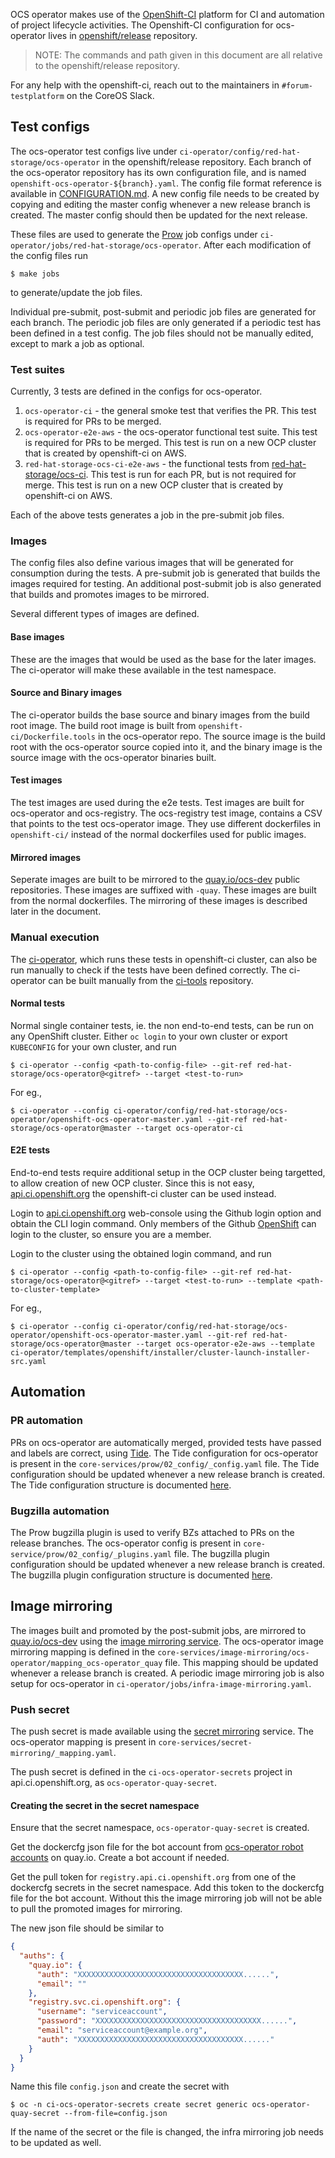 OCS operator makes use of the [OpenShift-CI][1] platform for CI and automation of project lifecycle activities.
The Openshift-CI configuration for ocs-operator lives in [openshift/release][2] repository.

> NOTE: The commands and path given in this document are all relative to the openshift/release repository.

For any help with the openshift-ci, reach out to the maintainers in `#forum-testplatform` on the CoreOS Slack.


## Test configs

The ocs-operator test configs live under `ci-operator/config/red-hat-storage/ocs-operator` in the openshift/release repository.
Each branch of the ocs-operator repository has its own configuration file, and is named `openshift-ocs-operator-${branch}.yaml`.
The config file format reference is available in [CONFIGURATION.md][4].
A new config file needs to be created by copying and editing the master config whenever a new release branch is created.
The master config should then be updated for the next release.

These files are used to generate the [Prow][3] job configs under `ci-operator/jobs/red-hat-storage/ocs-operator`. After each modification of the config files run

```console
$ make jobs
```

to generate/update the job files.

Individual pre-submit, post-submit and periodic job files are generated for each branch.
The periodic job files are only generated if a periodic test has been defined in a test config.
The job files should not be manually edited, except to mark a job as optional.

### Test suites

Currently, 3 tests are defined in the configs for ocs-operator.

1. `ocs-operator-ci` - the general smoke test that verifies the PR. This test is required for PRs to be merged.
2. `ocs-operator-e2e-aws` - the ocs-operator functional test suite. This test is required for PRs to be merged. This test is run on a new OCP cluster that is created by openshift-ci on AWS.
3. `red-hat-storage-ocs-ci-e2e-aws` - the functional tests from [red-hat-storage/ocs-ci][5]. This test is run for each PR, but is not required for merge. This test is run on a new OCP cluster that is created by openshift-ci on AWS.

Each of the above tests generates a job in the pre-submit job files.

### Images

The config files also define various images that will be generated for consumption during the tests. A pre-submit job is generated that builds the images required for testing. An additional post-submit job is also generated that builds and promotes images to be mirrored.

Several different types of images are defined.

#### Base images

These are the images that would be used as the base for the later images. The ci-operator will make these available in the test namespace.

#### Source and Binary images

The ci-operator builds the base source and binary images from the build root image. The build root image is built from `openshift-ci/Dockerfile.tools` in the ocs-operator repo.
The source image is the build root with the ocs-operator source copied into it, and the binary image is the source image with the ocs-operator binaries built.

#### Test images

The test images are used during the e2e tests. Test images are built for ocs-operator and ocs-registry. The ocs-registry test image, contains a CSV that points to the test ocs-operator image. They use different dockerfiles in `openshift-ci/` instead of the normal dockerfiles used for public images.

#### Mirrored images

Seperate images are built to be mirrored to the [quay.io/ocs-dev][6] public repositories. These images are suffixed with `-quay`. These images are built from the normal dockerfiles. The mirroring of these images is described later in the document.

### Manual execution

The [ci-operator][7], which runs these tests in openshift-ci cluster, can also be run manually to check if the tests have been defined correctly. The ci-operator can be built manually from the [ci-tools][8] repository.

#### Normal tests

Normal single container tests, ie. the non end-to-end tests, can be run on any OpenShift cluster. Either `oc login` to your own cluster or export `KUBECONFIG` for your own cluster, and run

```console
$ ci-operator --config <path-to-config-file> --git-ref red-hat-storage/ocs-operator@<gitref> --target <test-to-run>
```

For eg.,

```console
$ ci-operator --config ci-operator/config/red-hat-storage/ocs-operator/openshift-ocs-operator-master.yaml --git-ref red-hat-storage/ocs-operator@master --target ocs-operator-ci
```

#### E2E tests

End-to-end tests require additional setup in the OCP cluster being targetted, to allow creation of new OCP cluster. Since this is not easy, [api.ci.openshift.org][1] the openshift-ci cluster can be used instead.

Login to [api.ci.openshift.org][1] web-console using the Github login option and obtain the CLI login command. Only members of the Github [OpenShift][9] can login to the cluster, so ensure you are a member.

Login to the cluster using the obtained login command, and run

```console
$ ci-operator --config <path-to-config-file> --git-ref red-hat-storage/ocs-operator@<gitref> --target <test-to-run> --template <path-to-cluster-template>
```

For eg.,

```console
$ ci-operator --config ci-operator/config/red-hat-storage/ocs-operator/openshift-ocs-operator-master.yaml --git-ref red-hat-storage/ocs-operator@master --target ocs-operator-e2e-aws --template ci-operator/templates/openshift/installer/cluster-launch-installer-src.yaml
```

## Automation

### PR automation

PRs on ocs-operator are automatically merged, provided tests have passed and labels are correct, using [Tide][10].
The Tide configuration for ocs-operator is present in the `core-services/prow/02_config/_config.yaml` file.
The Tide configuration should be updated whenever a new release branch is created.
The Tide configuration structure is documented [here][14].

### Bugzilla automation

The Prow bugzilla plugin is used to verify BZs attached to PRs on the release branches.
The ocs-operator config is present in `core-service/prow/02_config/_plugins.yaml` file.
The bugzilla plugin configuration should be updated whenever a new release branch is created.
The bugzilla plugin configuration structure is documented [here][15].

## Image mirroring

The images built and promoted by the post-submit jobs, are mirrored to [quay.io/ocs-dev][6] using the [image mirroring service][11].
The ocs-operator image mirroring mapping is defined in the `core-services/image-mirroring/ocs-operator/mapping_ocs-operator_quay` file.
This mapping should be updated whenever a release branch is created.
A periodic image mirroring job is also setup for ocs-operator in `ci-operator/jobs/infra-image-mirroring.yaml`.

### Push secret

The push secret is made available using the [secret mirroring][12] service. The ocs-operator mapping is present in `core-services/secret-mirroring/_mapping.yaml`.

The push secret is defined in the `ci-ocs-operator-secrets` project in api.ci.openshift.org, as `ocs-operator-quay-secret`.

#### Creating the secret in the secret namespace

Ensure that the secret namespace, `ocs-operator-quay-secret` is created.

Get the dockercfg json file for the bot account from [ocs-operator robot accounts][12] on quay.io. Create a bot account if needed.

Get the pull token for `registry.api.ci.openshift.org` from one of the dockercfg secrets in the secret namespace. Add this token to the dockercfg file for the bot account. Without this the image mirroring job will not be able to pull the promoted images for mirroring.

The new json file should be similar to

```json
{
  "auths": {
    "quay.io": {
      "auth": "XXXXXXXXXXXXXXXXXXXXXXXXXXXXXXXXXXXXX......",
      "email": ""
    },
    "registry.svc.ci.openshift.org": {
      "username": "serviceaccount",
      "password": "XXXXXXXXXXXXXXXXXXXXXXXXXXXXXXXXXXXXX......",
      "email": "serviceaccount@example.org",
      "auth": "XXXXXXXXXXXXXXXXXXXXXXXXXXXXXXXXXXXXX......"
    }
  }
}
```

Name this file `config.json` and create the secret with

```console
$ oc -n ci-ocs-operator-secrets create secret generic ocs-operator-quay-secret --from-file=config.json
```

If the name of the secret or the file is changed, the infra mirroring job needs to be updated as well.

[1]: https://api.ci.openshift.org
[2]: https://github.com/openshift/release
[3]: https://github.com/kubernetes/test-infra/tree/master/prow
[4]: https://github.com/openshift/ci-tools/blob/master/CONFIGURATION.md
[5]: https://github.com/red-hat-storage/ocs-ci
[6]: https://quay.io/ocs-dev
[7]: https://github.com/openshift/ci-tools/blob/master/CI_OPERATOR.md
[8]: https://github.com/openshift/ci-tools
[9]: https://github.com/openshift
[10]: https://github.com/kubernetes/test-infra/tree/master/prow/tide
[11]: https://github.com/openshift/release/blob/master/core-services/image-mirroring/README.md
[12]: https://github.com/openshift/release/blob/master/core-services/secret-mirroring/README.md
[13]: https://quay.io/organization/ocs-dev?tab=robots
[14]: https://godoc.org/github.com/kubernetes/test-infra/prow/config#Tide
[15]: https://godoc.org/k8s.io/test-infra/prow/plugins#BugzillaBranchOptions
